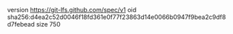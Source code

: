 version https://git-lfs.github.com/spec/v1
oid sha256:d4ea2c52d0046f18fd361e0f77f23863d14e0066b0947f9bea2c9df8d7febead
size 750
